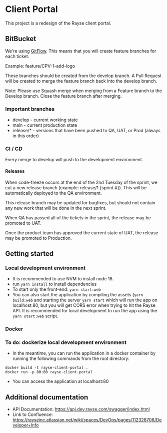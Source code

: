 # Client Portal

This project is a redesign of the Rayse client portal.

## BitBucket

We're using [GitFlow](https://www.atlassian.com/git/tutorials/comparing-workflows/gitflow-workflow#:~:text=What%20is%20Gitflow%3F,lived%20branches%20and%20larger%20commits.). This means that you will create feature branches for each ticket. 

Example: feature/CPV-1-add-logo

These branches should be created from the develop branch. A Pull Request will be created to merge the feature branch back into the develop branch. 

Note: Please use Squash merge when merging from a Feature branch to the Develop branch. Close the feature branch after merging.

### Important branches

- develop - current working state
- main - current production state
- release/* - versions that have been pushed to QA, UAT, or Prod (always in this order)

### CI / CD

Every merge to develop will push to the development environment.

#### Releases

When code-freeze occurs at the end of the 2nd Tuesday of the sprint, we cut a new release branch (example: release/1.{sprint #}). This will be automatically deployed to the QA environment.

This release branch may be updated for bugfixes, but should not contain any new work that will be done in the next sprint. 

When QA has passed all of the tickets in the sprint, the release may be promoted to UAT.

Once the product team has approved the current state of UAT, the release may be promoted to Production.

## Getting started

### Local development environment
* It is recommended to use NVM to install node 18.
* run `yarn install` to install dependencies
* To start only the front-end: `yarn start:web`
* You can also start the application by compiling the assets (`yarn build:web` and starting the server `yarn start` which will run the app on localhost:80, but you will get CORS error when trying to hit the Rayse API. It is recommended for local development to run the app using the `yarn start:web` script.

### Docker
### To do: dockerize local development environment
* In the meantime, you can run the application in a docker container by running the following commands from the root directory:
```
docker build -t rayse-client-portal .
docker run -p 80:80 rayse-client-portal
```

* You can access the application at localhost:80

## Additional documentation

* API Documentation: https://api.dev.rayse.com/swagger/index.html
* Link to Confluence: https://rayseinc.atlassian.net/wiki/spaces/DevOps/pages/112328706/Developer+Info


